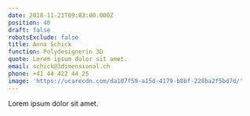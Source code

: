 ```yaml
---
date: 2018-11-21T09:03:00.000Z
position: 40
draft: false
robotsExclude: false
title: Anna Schick
function: Polydesignerin 3D
quote: Lorem ipsum dolor sit amet.
email: schick@3dimensional.ch
phone: +41 44 422 44 25
image: 'https://ucarecdn.com/da107f59-a15d-4179-b8bf-228ba2f5bd7d/'
---
```

Lorem ipsum dolor sit amet.
